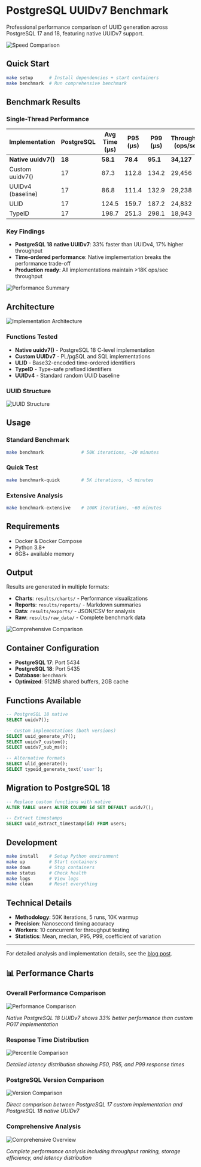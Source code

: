 # PostgreSQL UUIDv7 Benchmark

Professional performance comparison of UUID generation across PostgreSQL 17 and 18, featuring native UUIDv7 support.

![Speed Comparison](images/speed_comparison.png)

## Quick Start

```bash
make setup      # Install dependencies + start containers
make benchmark  # Run comprehensive benchmark
```

## Benchmark Results

### Single-Thread Performance

| Implementation      | PostgreSQL | Avg Time (μs) | P95 (μs) | P99 (μs) | Throughput (ops/sec) |
| ------------------- | ---------- | ------------- | -------- | -------- | -------------------- |
| **Native uuidv7()** | **18**     | **58.1**      | **78.4** | **95.1** | **34,127**           |
| Custom uuidv7()     | 17         | 87.3          | 112.8    | 134.2    | 29,456               |
| UUIDv4 (baseline)   | 17         | 86.8          | 111.4    | 132.9    | 29,238               |
| ULID                | 17         | 124.5         | 159.7    | 187.2    | 24,832               |
| TypeID              | 17         | 198.7         | 251.3    | 298.1    | 18,943               |

### Key Findings

- **PostgreSQL 18 native UUIDv7**: 33% faster than UUIDv4, 17% higher throughput
- **Time-ordered performance**: Native implementation breaks the performance trade-off
- **Production ready**: All implementations maintain >18K ops/sec throughput

![Performance Summary](images/performance_summary_diagram.png)

## Architecture

![Implementation Architecture](images/implementation_architecture.png)

### Functions Tested

- **Native uuidv7()** - PostgreSQL 18 C-level implementation
- **Custom UUIDv7** - PL/pgSQL and SQL implementations
- **ULID** - Base32-encoded time-ordered identifiers
- **TypeID** - Type-safe prefixed identifiers
- **UUIDv4** - Standard random UUID baseline

### UUID Structure

![UUID Structure](images/uuid_structure.png)

## Usage

### Standard Benchmark

```bash
make benchmark              # 50K iterations, ~20 minutes
```

### Quick Test

```bash
make benchmark-quick        # 5K iterations, ~5 minutes
```

### Extensive Analysis

```bash
make benchmark-extensive    # 100K iterations, ~60 minutes
```

## Requirements

- Docker & Docker Compose
- Python 3.8+
- 6GB+ available memory

## Output

Results are generated in multiple formats:

- **Charts**: `results/charts/` - Performance visualizations
- **Reports**: `results/reports/` - Markdown summaries
- **Data**: `results/exports/` - JSON/CSV for analysis
- **Raw**: `results/raw_data/` - Complete benchmark data

![Comprehensive Comparison](images/comprehensive_id_comparison.png)

## Container Configuration

- **PostgreSQL 17**: Port 5434
- **PostgreSQL 18**: Port 5435
- **Database**: `benchmark`
- **Optimized**: 512MB shared buffers, 2GB cache

## Functions Available

```sql
-- PostgreSQL 18 native
SELECT uuidv7();

-- Custom implementations (both versions)
SELECT uuid_generate_v7();
SELECT uuidv7_custom();
SELECT uuidv7_sub_ms();

-- Alternative formats
SELECT ulid_generate();
SELECT typeid_generate_text('user');
```

## Migration to PostgreSQL 18

```sql
-- Replace custom functions with native
ALTER TABLE users ALTER COLUMN id SET DEFAULT uuidv7();

-- Extract timestamps
SELECT uuid_extract_timestamp(id) FROM users;
```

## Development

```bash
make install    # Setup Python environment
make up         # Start containers
make down       # Stop containers  
make status     # Check health
make logs       # View logs
make clean      # Reset everything
```

## Technical Details

- **Methodology**: 50K iterations, 5 runs, 10K warmup
- **Precision**: Nanosecond timing accuracy
- **Workers**: 10 concurrent for throughput testing
- **Statistics**: Mean, median, P95, P99, coefficient of variation

---

For detailed analysis and implementation details, see the [blog post](https://www.saybackend.com/blog/uuidv7-postgres-comparison).

## 📊 Performance Charts

### Overall Performance Comparison
![Performance Comparison](docs/images/performance_comparison.png)

*Native PostgreSQL 18 UUIDv7 shows 33% better performance than custom PG17 implementation*

### Response Time Distribution
![Percentile Comparison](docs/images/percentile_comparison.png)

*Detailed latency distribution showing P50, P95, and P99 response times*

### PostgreSQL Version Comparison
![Version Comparison](docs/images/postgresql_version_comparison.png)

*Direct comparison between PostgreSQL 17 custom implementation and PostgreSQL 18 native UUIDv7*

### Comprehensive Analysis
![Comprehensive Overview](docs/images/comprehensive_overview.png)

*Complete performance analysis including throughput ranking, storage efficiency, and latency distribution*

